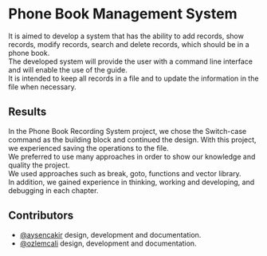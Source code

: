 
# Phone Book Management System

It is aimed to develop a system that has the ability to add records, show records, modify records, search and delete records, which should be in a phone book. </br> The developed system will provide the user with a command line interface and will enable the use of the guide. </br>
It is intended to keep all records in a file and to update the information in the file when necessary.
## Results

In the Phone Book Recording System project, we chose the Switch-case command as the building block and continued the design. With this project, we experienced saving the operations to the file. </br> 
We preferred to use many approaches in order to show our knowledge and quality the project. </br>
We used approaches such as break, goto, functions and vector library. </br>
In addition, we gained experience in thinking, working and developing, and debugging in each chapter.

## Contributors
- [@aysencakir](https://www.github.com/aysencakir) design, development and documentation.
- [@ozlemcali](https://www.github.com/ozlemcali) design, development and documentation.
